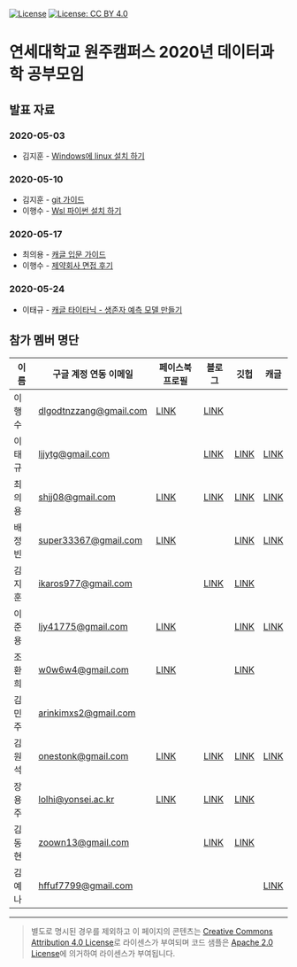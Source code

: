 [![License](https://img.shields.io/badge/License-Apache%202.0-blue.svg)](https://opensource.org/licenses/Apache-2.0)
[![License: CC BY 4.0](https://img.shields.io/badge/License-CC%20BY%204.0-lightgrey.svg)](https://creativecommons.org/licenses/by/4.0/)

# 연세대학교 원주캠퍼스 2020년 데이터과학 공부모임

## 발표 자료

### 2020-05-03
 - 김지훈 - [Windows에 linux 설치 하기](https://hoon427.tistory.com/103)
### 2020-05-10 
 - 김지훈 - [git 가이드](https://docs.google.com/presentation/d/1XC35m3EHPFy69sbpMPGr2VuzmI2P6LLT/edit#slide=id.p1)
 - 이행수 - [Wsl 파이썬 설치 하기](https://docs.google.com/presentation/d/1ifa13w6jajYzsl7YPrNi302ZCReHwnbB-A-6bhlY2Zs/edit#slide=id.p1)
### 2020-05-17
 - 최의용 - [캐글 입문 가이드](https://unfinishedgod.github.io/docs/kaggle/Kaggle_beginner_guide/kaggle_beginner_guide.html)
 - 이행수 - [제약회사 면접 후기](https://docs.google.com/presentation/d/1Q5IHNYmqh7NgqxFAgFcPxq6Yfo_mHkShlSY6hPupBT8/edit#slide=id.p1)

### 2020-05-24
 - 이태규 - [캐글 타이타닉 - 생존자 예측 모델 만들기](https://romanticq.github.io/%EC%BA%90%EA%B8%80/kaggle-titanic/)

## 참가 멤버 명단

| 	이름	| 	구글 계정 연동 이메일	|	페이스북 프로필	| 	블로그	|	깃헙	|	캐글	| 
|---|---|---|---|---|---|												
|	이행수	|	dlgodtnzzang@gmail.com	|	[LINK](https://www.facebook.com/dlgodtnzzang)	|	[LINK](https://www.medium.com/@hslee09)	|		|		|
|	이태규	|	ljjytg@gmail.com	|		|	[LINK](https://romanticq.github.io/)	|	[LINK](https://github.com/romanticq)	|	[LINK](https://www.kaggle.com/leetaegyu)	|
|	최의용	|	shjj08@gmail.com	|	[LINK](https://www.facebook.com/shjj08)	|	[LINK](https://unfinishedgod.github.io/)	|	[LINK](https://github.com/Unfinishedgod)	|	[LINK](https://www.kaggle.com/unfinishedgod)	|
|	배정빈	|	super33367@gmail.com	|	[LINK](https://www.facebook.com/profile.php?id=100008672081503)	|		|	[LINK](https://github.com/Baejeongbin)	|	[LINK](https://www.kaggle.com/baejeongbin)	|
|	김지훈	|	ikaros977@gmail.com	|		|	[LINK](https://hoon427.tistory.com/)	|	[LINK](https://github.com/Hoon0427)	|		|
|	이준용	|	ljy41775@gmail.com	|	[LINK](https://www.facebook.com/profile.php?id=100009082745602)	|		|	[LINK](https://github.com/dlwnsdyd94)	|	[LINK](https://www.kaggle.com/ljy1237)	|
|	조환희	|	w0w6w4@gmail.com	|	[LINK](https://www.facebook.com/profile.php?id=100008169189403)	|		|	[LINK](https://github.com/ChoHwanhee)	|		|
|	김민주	|	arinkimxs2@gmail.com	|		|		|		|		|
|	김원석	|	onestonk@gmail.com	|	[LINK](.)	|	[LINK](https://medium.com/@onestonk)	|	[LINK](https://github.com/kimonesuk)	|	[LINK](https://www.kaggle.com/onestonkim)	|
|	장용주	|	lolhi@yonsei.ac.kr	|	[LINK](https://www.facebook.com/lolhoho)	|	[LINK](https://medium.com/@yongju1264)	|	[LINK](https://github.com/lolhi)	|		|
|	김동현	|	zoown13@gmail.com	|		|	[LINK](http://naver.me/GiUT6imp)	|	[LINK](github.com/zoown13)	|		|
|	김예나	|	hffuf7799@gmail.com	|		|		|		|	[LINK](https://www.kaggle.com/yenakim02)	|

----

> 별도로 명시된 경우를 제외하고 이 페이지의 콘텐츠는 [Creative Commons Attribution 4.0 License](https://creativecommons.org/licenses/by/4.0/)로 라이센스가 부여되며 코드 샘플은 [Apache 2.0 License](https://www.apache.org/licenses/LICENSE-2.0)에 의거하여 라이센스가 부여됩니다.
